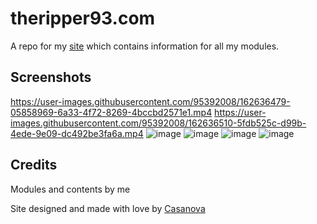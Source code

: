 # theripper93.com
A repo for my [site](https://theripper93.com/) which contains information for all my modules.

## Screenshots
https://user-images.githubusercontent.com/95392008/162636479-05858969-6a33-4f72-8269-4bccbd2571e1.mp4
https://user-images.githubusercontent.com/95392008/162636510-5fdb525c-d99b-4ede-9e09-dc492be3fa6a.mp4
![image](https://user-images.githubusercontent.com/95392008/162636344-8e895c24-63b7-4e99-bb81-db1d4e7a2fb5.png)
![image](https://user-images.githubusercontent.com/95392008/162636290-d54930b4-211f-47ec-a883-d40e544b0c6b.png)
![image](https://user-images.githubusercontent.com/95392008/162636300-c891d0c7-3f17-4337-9423-d9dc00ec5782.png)
![image](https://user-images.githubusercontent.com/95392008/162636302-06a34acc-e469-454b-bbf4-f0bae9114ee9.png)

## Credits
Modules and contents by me


Site designed and made with love by [Casanova](https://github.com/CasanovaSekova)
